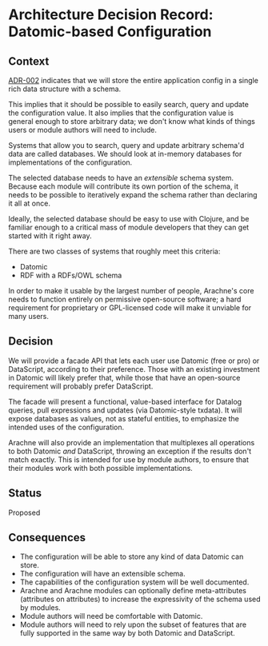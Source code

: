 # Architecture Decision Record: Datomic-based Configuration

## Context

[ADR-002](adr-002-configuration.md) indicates that we will store the
entire application config in a single rich data structure with a schema.

This implies that it should be possible to easily search, query and
update the configuration value. It also implies that the configuration
value is general enough to store arbitrary data; we don't know what
kinds of things users or module authors will need to include.

Systems that allow you to search, query and update arbitrary schema'd
data are called databases. We should look at in-memory databases for
implementations of the configuration.

The selected database needs to have an *extensible* schema
system. Because each module will contribute its own portion of the
schema, it needs to be possible to iteratively expand the schema
rather than declaring it all at once.

Ideally, the selected database should be easy to use with Clojure, and
be familiar enough to a critical mass of module developers that they
can get started with it right away.

There are two classes of systems that roughly meet this criteria:

- Datomic
- RDF with a RDFs/OWL schema

In order to make it usable by the largest number of people, Arachne's
core needs to function entirely on permissive open-source software; a
hard requirement for proprietary or GPL-licensed code will make it
unviable for many users.

## Decision

We will provide a facade API that lets each user use Datomic (free or
pro) or DataScript, according to their preference. Those with an
existing investment in Datomic will likely prefer that, while those
that have an open-source requirement will probably prefer DataScript.

The facade will present a functional, value-based interface for
Datalog queries, pull expressions and updates (via Datomic-style
txdata). It will expose databases as values, not as stateful entities,
to emphasize the intended uses of the configuration.

Arachne will also provide an implementation that multiplexes all operations
to both Datomic *and* DataScript, throwing an exception if the results
don't match exactly. This is intended for use by module authors, to
ensure that their modules work with both possible implementations.

## Status

Proposed

## Consequences

- The configuration will be able to store any kind of data Datomic can store.
- The configuration will have an extensible schema.
- The capabilities of the configuration system will be well documented.
- Arachne and Arachne modules can optionally define meta-attributes
  (attributes on attributes) to increase the expressivity of the
  schema used by modules.
- Module authors will need be comfortable with Datomic.
- Module authors will need to rely upon the subset of features that
  are fully supported in the same way by both Datomic and DataScript.

